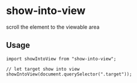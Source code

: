 # show-into-view

scroll the element to the viewable area

## Usage

```tsx
import showIntoView from "show-into-view";

// let target show into view
showIntoView(document.querySelector(".target"));
```
